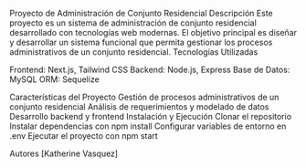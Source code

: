 
Proyecto de Administración de Conjunto Residencial
Descripción
Este proyecto es un sistema de administración de conjunto residencial desarrollado con tecnologías web modernas. El objetivo principal es diseñar y desarrollar un sistema funcional que permita gestionar los procesos administrativos de un conjunto residencial.
Tecnologías Utilizadas

Frontend: Next.js, Tailwind CSS
Backend: Node.js, Express
Base de Datos: MySQL
ORM: Sequelize

Características del Proyecto
Gestión de procesos administrativos de un conjunto residencial
Análisis de requerimientos y modelado de datos
Desarrollo backend y frontend
Instalación y Ejecución
Clonar el repositorio
Instalar dependencias con npm install
Configurar variables de entorno en .env
Ejecutar el proyecto con npm start

Autores
[Katherine Vasquez]
